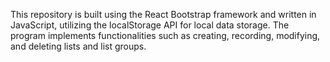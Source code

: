 This repository is built using the React Bootstrap framework and written in JavaScript, utilizing the localStorage API for local data storage. 
The program implements functionalities such as creating, recording, modifying, and deleting lists and list groups.
